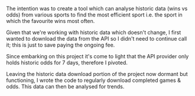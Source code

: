 The intention was to create a tool which can analyse historic data (wins vs odds) from various sports to find the most efficient sport i.e. the sport in which the favourite wins most often.

Given that we're working with historic data which doesn't change, I first wanted to download the data from the API so I didn't need to continue call it; this is just to save paying the ongoing fee.

Since embarking on this project it's come to light that the API provider only holds historic odds for 7 days, therefore I pivoted.

Leaving the historic data download portion of the project now dormant but functioning, I wrote the code to regularly download completed games & odds. This data can then be analysed for trends.
